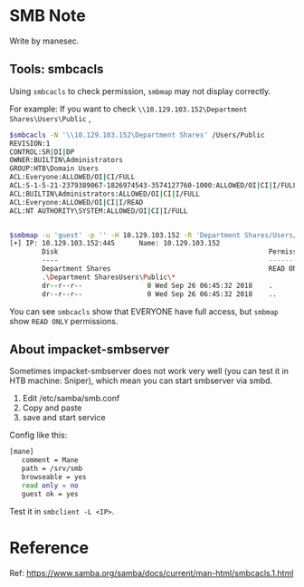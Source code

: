 # SMB Note

Write by manesec.

## Tools: smbcacls 

Using `smbcacls` to check permission, `smbmap` may not display correctly.

For example: If you want to check `\\10.129.103.152\Department Shares\Users\Public` , 

```bash
$smbcacls -N '\\10.129.103.152\Department Shares' /Users/Public
REVISION:1
CONTROL:SR|DI|DP
OWNER:BUILTIN\Administrators
GROUP:HTB\Domain Users
ACL:Everyone:ALLOWED/OI|CI/FULL
ACL:S-1-5-21-2379389067-1826974543-3574127760-1000:ALLOWED/OI|CI|I/FULL
ACL:BUILTIN\Administrators:ALLOWED/OI|CI|I/FULL
ACL:Everyone:ALLOWED/OI|CI|I/READ
ACL:NT AUTHORITY\SYSTEM:ALLOWED/OI|CI|I/FULL


$smbmap -u 'guest' -p '' -H 10.129.103.152 -R 'Department Shares/Users/Public'
[+] IP: 10.129.103.152:445      Name: 10.129.103.152
        Disk                                                    Permissions     Comment
        ----                                                    -----------     -------
        Department Shares                                       READ ONLY
        .\Department SharesUsers\Public\*
        dr--r--r--                0 Wed Sep 26 06:45:32 2018    .
        dr--r--r--                0 Wed Sep 26 06:45:32 2018    ..
```

You can see `smbcacls` show that EVERYONE have full access, but `smbmap` show `READ ONLY` permissions.

## About impacket-smbserver

Sometimes impacket-smbserver does not work very well (you can test it in HTB machine: Sniper), which mean you can start smbserver via smbd.

1. Edit /etc/samba/smb.conf
2. Copy and paste
3. save and start service

Config like this: 

```bash
[mane]
   comment = Mane
   path = /srv/smb
   browseable = yes
   read only = no
   guest ok = yes
```

Test it in `smbclient -L <IP>`.

# Reference

Ref: https://www.samba.org/samba/docs/current/man-html/smbcacls.1.html